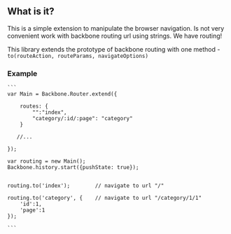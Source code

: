 What is it?
-----------

This is a simple extension to manipulate the browser navigation.
Is not very convenient work with backbone routing url using strings. We have routing!

This library extends the prototype of backbone routing with one method - `to(routeAction, routeParams, navigateOptions)`

### Example

	```
	var Main = Backbone.Router.extend({

	    routes: {
        	"":"index",
        	"category/:id/:page": "category"
	    }

	   //...

	});

	var routing = new Main();
	Backbone.history.start({pushState: true});


	routing.to('index');		// navigate to url "/"

	routing.to('category', {	// navigate to url "/category/1/1"
	    'id':1,
	    'page':1
	});

	```



